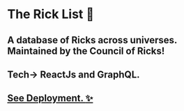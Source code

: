 # The Rick List :busts_in_silhouette:	
## A database of Ricks across universes. Maintained by the Council of Ricks!

## Tech-> ReactJs and GraphQL. 
## [See Deployment. :sparkles: ](https://aj-ya.github.io/TheRickList/)